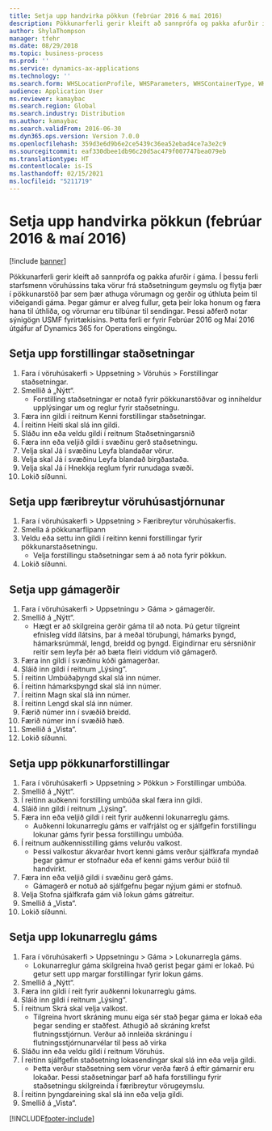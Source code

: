 ```yaml
---
title: Setja upp handvirka pökkun (febrúar 2016 & maí 2016)
description: Pökkunarferli gerir kleift að sannprófa og pakka afurðir í gáma.
author: ShylaThompson
manager: tfehr
ms.date: 08/29/2018
ms.topic: business-process
ms.prod: ''
ms.service: dynamics-ax-applications
ms.technology: ''
ms.search.form: WHSLocationProfile, WHSParameters, WHSContainerType, WHSPackProfile, WHSCloseContainerProfile, InventLocationIdLookup, UnitOfMeasureLookup
audience: Application User
ms.reviewer: kamaybac
ms.search.region: Global
ms.search.industry: Distribution
ms.author: kamaybac
ms.search.validFrom: 2016-06-30
ms.dyn365.ops.version: Version 7.0.0
ms.openlocfilehash: 359d3e6d9b6e2ce5439c36ea52ebad4ce7a3e2c9
ms.sourcegitcommit: eaf330dbee1db96c20d5ac479f007747bea079eb
ms.translationtype: HT
ms.contentlocale: is-IS
ms.lasthandoff: 02/15/2021
ms.locfileid: "5211719"
---
```

# <a name="set-up-manual-packing-february-2016--may-2016"></a>Setja upp handvirka pökkun (febrúar 2016 & maí 2016)

[!include [banner](../../includes/banner.md)]

Pökkunarferli gerir kleift að sannprófa og pakka afurðir í gáma. Í þessu ferli starfsmenn vöruhússins taka vörur frá staðsetningum geymslu og flytja þær í pökkunarstöð þar sem þær athuga vörumagn og gerðir og úthluta þeim til viðeigandi gáma. Þegar gámur er alveg fullur, geta þeir loka honum og færa hana til úthliða, og vörurnar eru tilbúnar til sendingar. Þessi aðferð notar sýnigögn USMF fyrirtækisins. Þetta ferli er fyrir Febrúar 2016 og Maí 2016 útgáfur af Dynamics 365 for Operations eingöngu.


## <a name="set-up-location-profiles"></a>Setja upp forstillingar staðsetningar
1. Fara í vöruhúsakerfi > Uppsetning > Vöruhús > Forstillingar staðsetningar.
2. Smellið á „Nýtt“.
    * Forstilling staðsetningar er notað fyrir pökkunarstöðvar og inniheldur upplýsingar um og reglur fyrir staðsetningu.  
3. Færa inn gildi í reitnum Kenni forstillingar staðsetningar.
4. Í reitinn Heiti skal slá inn gildi.
5. Sláðu inn eða veldu gildi í reitnum Staðsetningarsnið
6. Færa inn eða veljið gildi í svæðinu gerð staðsetningu.
7. Velja skal Já í svæðinu Leyfa blandaðar vörur.
8. Velja skal Já í svæðinu Leyfa blandað birgðastaða.
9. Velja skal Já í Hnekkja reglum fyrir runudaga svæði.
10. Lokið síðunni.

## <a name="set-up-warehouse-management-parameters"></a>Setja upp færibreytur vöruhúsastjórnunar 
1. Fara í vöruhúsakerfi > Uppsetning > Færibreytur vöruhúsakerfis.
2. Smella á pökkunarflipann
3. Veldu eða settu inn gildi í reitinn kenni forstillingar fyrir pökkunarstaðsetningu.
    * Velja forstillingu staðsetningar sem á að nota fyrir pökkun.  
4. Lokið síðunni.

## <a name="set-up-container-types"></a>Setja upp gámagerðir
1. Fara í vöruhúsakerfi > Uppsetningu > Gáma > gámagerðir.
2. Smellið á „Nýtt“.
    * Hægt er að skilgreina gerðir gáma til að nota. Þú getur tilgreint efnisleg vídd ílátsins, þar á meðal töruþungi, hámarks þyngd, hámarksrúmmál, lengd, breidd og þyngd.  Eigindirnar eru sérsniðnir reitir sem leyfa þér að bæta fleiri víddum við gámagerð.     
3. Færa inn gildi í svæðinu kóði gámagerðar.
4. Sláið inn gildi í reitnum „Lýsing“.
5. Í reitinn Umbúðaþyngd skal slá inn númer.
6. Í reitinn hámarksþyngd skal slá inn númer.
7. Í reitinn Magn skal slá inn númer.
8. Í reitinn Lengd skal slá inn númer.
9. Færið númer inn í svæðið breidd.
10. Færið númer inn í svæðið hæð.
11. Smellið á „Vista“.
12. Lokið síðunni.

## <a name="set-up-packing-profiles"></a>Setja upp pökkunarforstillingar
1. Fara í vöruhúsakerfi > Uppsetning > Pökkun > Forstillingar umbúða.
2. Smellið á „Nýtt“.
3. Í reitinn auðkenni forstilling umbúða skal færa inn gildi.
4. Sláið inn gildi í reitnum „Lýsing“.
5. Færa inn eða veljið gildi í reit fyrir auðkenni lokunarreglu gáms.
    * Auðkenni lokunarreglu gáms er valfrjálst og er sjálfgefin forstillingu lokunar gáms fyrir þessa forstillingu umbúða.  
6. Í reitnum auðkennisstilling gáms velurðu valkost.
    * Þessi valkostur ákvarðar hvort kenni gáms verður sjálfkrafa myndað þegar gámur er stofnaður eða ef kenni gáms verður búið til handvirkt.  
7. Færa inn eða veljið gildi í svæðinu gerð gáms.
    * Gámagerð er notuð að sjálfgefnu þegar nýjum gámi er stofnuð.  
8. Velja Stofna sjálfkrafa gám við lokun gáms gátreitur.
9. Smellið á „Vista“.
10. Lokið síðunni.

## <a name="set-up-container-closing-profiles"></a>Setja upp lokunarreglu gáms
1. Fara í vöruhúsakerfi > Uppsetningu > Gáma > Lokunarregla gáms.
    * Lokunarreglur gáma skilgreina hvað gerist þegar gámi er lokað. Þú getur sett upp margar forstillingar fyrir lokun gáms.       
2. Smellið á „Nýtt“.
3. Færa inn gildi í reit fyrir auðkenni lokunarreglu gáms.
4. Sláið inn gildi í reitnum „Lýsing“.
5. Í reitnum Skrá skal velja valkost.
    * Tilgreina hvort skráning munu eiga sér stað þegar gáma er lokað eða þegar sending er staðfest. Athugið að skráning krefst flutningsstjórnun. Verður að innleiða skráningu í flutningsstjórnunarvélar til þess að virka  
6. Sláðu inn eða veldu gildi í reitnum Vöruhús.
7. Í reitinn sjálfgefin staðsetning lokasendingar skal slá inn eða velja gildi.
    * Þetta verður staðsetning sem vörur verða færð á eftir gámarnir eru lokaðar. Þessi staðsetningar þarf að hafa forstillingu fyrir staðsetningu skilgreinda í færibreytur vörugeymslu.  
8. Í reitinn þyngdareining skal slá inn eða velja gildi.
9. Smellið á „Vista“.



[!INCLUDE[footer-include](../../../includes/footer-banner.md)]